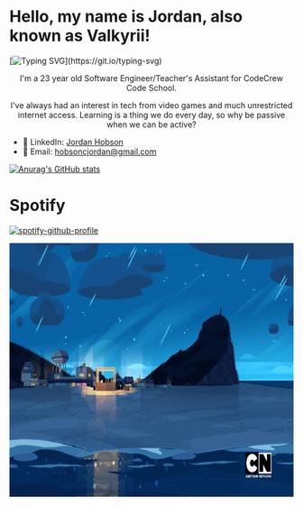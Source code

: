 # Hello, my name is Jordan, also known as Valkyrii!

[![Typing SVG](https://readme-typing-svg.demolab.com?font=Sriracha&duration=3000&pause=1000&color=F78A1A&center=true&random=false&width=435&lines=I+am+a+Software+Engineer.;I+am+a+Teacher's+Assistant+at+CodeCrew.;I+am+a+Musician.;I+am+a+Gamer.;I+am+a+Bookworm.;Wassup?;)](https://git.io/typing-svg)
<p align="center">
I'm a 23 year old Software Engineer/Teacher's Assistant for CodeCrew Code School.
</p>

<p align="center">
I've always had an interest in tech from video games and much unrestricted internet access. Learning is a thing we do every day, so why be passive when we can be active?
</p>


- 👔 LinkedIn: [Jordan Hobson](https://www.linkedin.com/in/hobsoncjordan/)
- 📧 Email: [hobsoncjordan@gmail.com](hobsoncjordan@gmail.com)


[![Anurag's GitHub stats](https://github-readme-stats.vercel.app/api?username=JHobson316&show_icons=true&theme=tokyonight)](https://github.com/anuraghazra/github-readme-stats)

# Spotify
[![spotify-github-profile](https://spotify-github-profile.kittinanx.com/api/view?uid=james3160&cover_image=true&theme=novatorem&show_offline=false&background_color=121212&interchange=false&bar_color=e28708&bar_color_cover=false)](https://github.com/kittinan/spotify-github-profile)

<p align="center">
<img src="SU_BeachStage.gif" alt="Steven Universe Beach Gif" height=450px width=780px/>
</p>




